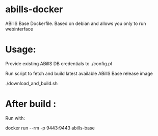 # abills-docker
ABillS Base Dockerfile. 
Based on debian and allows you only to run webinterface 

# Usage:
Provide existing ABillS DB credentials to ./config.pl

Run script to fetch and build latest available ABillS Base release image

  ./download_and_build.sh

# After build :
Run with:

  docker run --rm -p 9443:9443 abills-base
